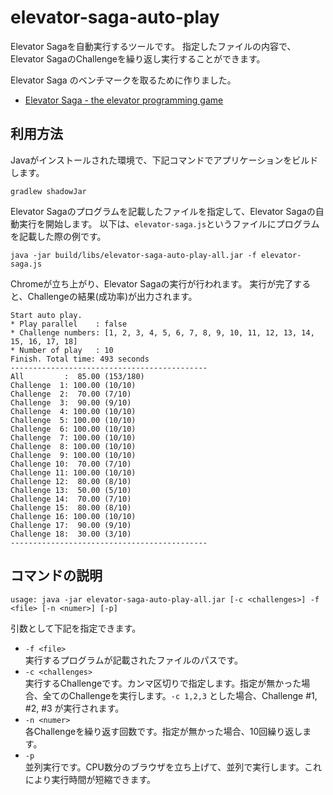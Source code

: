 # elevator-saga-auto-play

Elevator Sagaを自動実行するツールです。
指定したファイルの内容で、Elevator SagaのChallengeを繰り返し実行することができます。

Elevator Saga のベンチマークを取るために作りました。

* [Elevator Saga \- the elevator programming game](https://play.elevatorsaga.com/)

## 利用方法

Javaがインストールされた環境で、下記コマンドでアプリケーションをビルドします。

```
gradlew shadowJar
```

Elevator Sagaのプログラムを記載したファイルを指定して、Elevator Sagaの自動実行を開始します。
以下は、`elevator-saga.js`というファイルにプログラムを記載した際の例です。

```
java -jar build/libs/elevator-saga-auto-play-all.jar -f elevator-saga.js
```

Chromeが立ち上がり、Elevator Sagaの実行が行われます。
実行が完了すると、Challengeの結果(成功率)が出力されます。

```
Start auto play.
* Play parallel    : false
* Challenge numbers: [1, 2, 3, 4, 5, 6, 7, 8, 9, 10, 11, 12, 13, 14, 15, 16, 17, 18]
* Number of play   : 10
Finish. Total time: 493 seconds
--------------------------------------------
All         :  85.00 (153/180)
Challenge  1: 100.00 (10/10)
Challenge  2:  70.00 (7/10)
Challenge  3:  90.00 (9/10)
Challenge  4: 100.00 (10/10)
Challenge  5: 100.00 (10/10)
Challenge  6: 100.00 (10/10)
Challenge  7: 100.00 (10/10)
Challenge  8: 100.00 (10/10)
Challenge  9: 100.00 (10/10)
Challenge 10:  70.00 (7/10)
Challenge 11: 100.00 (10/10)
Challenge 12:  80.00 (8/10)
Challenge 13:  50.00 (5/10)
Challenge 14:  70.00 (7/10)
Challenge 15:  80.00 (8/10)
Challenge 16: 100.00 (10/10)
Challenge 17:  90.00 (9/10)
Challenge 18:  30.00 (3/10)
--------------------------------------------
```

## コマンドの説明

```
usage: java -jar elevator-saga-auto-play-all.jar [-c <challenges>] -f <file> [-n <numer>] [-p]
```

引数として下記を指定できます。

* `-f <file>`<br>
実行するプログラムが記載されたファイルのパスです。
* `-c <challenges>`<br>
実行するChallengeです。カンマ区切りで指定します。指定が無かった場合、全てのChallengeを実行します。`-c 1,2,3` とした場合、Challenge #1, #2, #3 が実行されます。
* `-n <numer>`<br>
各Challengeを繰り返す回数です。指定が無かった場合、10回繰り返します。
* `-p`<br>
並列実行です。CPU数分のブラウザを立ち上げて、並列で実行します。これにより実行時間が短縮できます。
